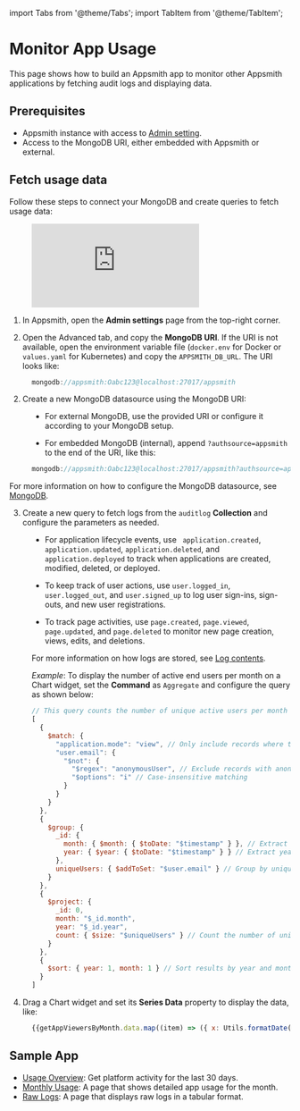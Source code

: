 import Tabs from '@theme/Tabs';
import TabItem from '@theme/TabItem';

# Monitor App Usage

This page shows how to build an Appsmith app to monitor other Appsmith applications by fetching audit logs and displaying data.

## Prerequisites

- Appsmith instance with access to [Admin setting](/getting-started/setup/instance-configuration#admin-settings).
- Access to the MongoDB URI, either embedded with Appsmith or external.


## Fetch usage data

Follow these steps to connect your MongoDB and create queries to fetch usage data:


<dd>

<div style={{ position: "relative", paddingBottom: "calc(50.520833333333336% + 41px)", height: "0", width: "100%" }}>
  <iframe src="https://demo.arcade.software/VORqZSvYo0RPYVSq46Li?embed" frameborder="0" loading="lazy" webkitallowfullscreen mozallowfullscreen allowfullscreen style={{ position: "absolute", top: "0", left: "0", width: "100%", height: "100%", colorScheme: "light" }} title="Appsmith | Connect Data">
  </iframe>
</div>


</dd>


1. In Appsmith, open the **Admin settings** page from the top-right corner.

2. Open the Advanced tab, and copy the **MongoDB URI**. If the URI is not available, open the environment variable file (`docker.env` for Docker or `values.yaml` for Kubernetes) and copy the `APPSMITH_DB_URL`. The URI looks like:




<dd>

```js
mongodb://appsmith:Oabc123@localhost:27017/appsmith
```


</dd>


2. Create a new MongoDB datasource using the MongoDB URI:

<dd>

- For external MongoDB, use the provided URI or configure it according to your MongoDB setup.

- For embedded MongoDB (internal), append `?authsource=appsmith` to the end of the URI, like this:

<dd>

```js
mongodb://appsmith:Oabc123@localhost:27017/appsmith?authsource=appsmith
```

</dd>

For more information on how to configure the MongoDB datasource, see [MongoDB](/connect-data/reference/querying-mongodb#connection-parameters).


</dd>

3. Create a new query to fetch logs from the `auditlog` **Collection** and configure the parameters as needed. 


<dd>

- For application lifecycle events, use ` application.created`, `application.updated`, `application.deleted`, and `application.deployed` to track when applications are created, modified, deleted, or deployed.

- To keep track of user actions, use `user.logged_in`, `user.logged_out`, and `user.signed_up` to log user sign-ins, sign-outs, and new user registrations.

- To track page activities, use `page.created`, `page.viewed`, `page.updated`, and `page.deleted` to monitor new page creation, views, edits, and deletions.


For more information on how logs are stored, see [Log contents](/advanced-concepts/audit-logs#log-contents).



*Example*: To display the number of active end users per month on a Chart widget, set the **Command** as `Aggregate` and configure the query as shown below:




```js
// This query counts the number of unique active users per month and year, excluding anonymous users, and sorts the results by date.
[
  {
    $match: {
      "application.mode": "view", // Only include records where the application is in view mode
      "user.email": {
        "$not": {
          "$regex": "anonymousUser", // Exclude records with anonymous users
          "$options": "i" // Case-insensitive matching
        }
      }
    }
  },
  {
    $group: {
      _id: {
        month: { $month: { $toDate: "$timestamp" } }, // Extract month from timestamp
        year: { $year: { $toDate: "$timestamp" } } // Extract year from timestamp
      },
      uniqueUsers: { $addToSet: "$user.email" } // Group by unique user emails
    }
  },
  {
    $project: {
      _id: 0,
      month: "$_id.month",
      year: "$_id.year",
      count: { $size: "$uniqueUsers" } // Count the number of unique users
    }
  },
  {
    $sort: { year: 1, month: 1 } // Sort results by year and month in ascending order
  }
]
```

</dd>


4. Drag a Chart widget and set its **Series Data** property to display the data, like:

<dd>

```js
{{getAppViewersByMonth.data.map((item) => ({ x: Utils.formatDate(item), y: item.count }))}}
```

</dd>

<ZoomImage
  src="/img/endusers.png" 
  alt=""
  caption=""
/>





## Sample App

- [Usage Overview](https://app.appsmith.com/app/usage-analytics/dashboard-660d304eca635a1aa4a8e909): Get platform activity for the last 30 days.
- [Monthly Usage](https://app.appsmith.com/app/usage-analytics/monthly-trends-660d304eca635a1aa4a8e90a): A page that shows detailed app usage for the month.
- [Raw Logs](https://app.appsmith.com/app/usage-analytics/raw-logs-660d304eca635a1aa4a8e908): A page that displays raw logs in a tabular format.
